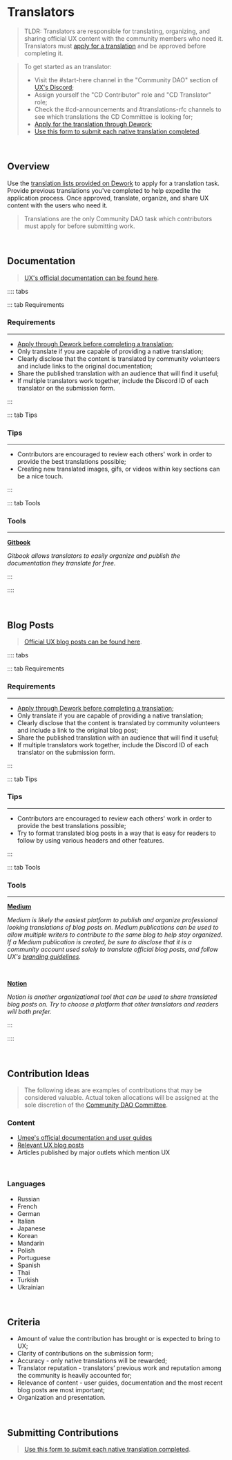 # Translators

> TLDR: Translators are responsible for translating, organizing, and sharing official UX content with the community members who need it. Translators must [apply for a translation](https://app.dework.xyz/umee-community-dao/translations-42914/overview) and be approved before completing it.

> To get started as an translator:
> - Visit the #start-here channel in the "Community DAO" section of [UX's Discord](https://discord.gg/umee);
> - Assign yourself the "CD Contributor" role and "CD Translator" role;
> - Check the #cd-announcements and #translations-rfc channels to see which translations the CD Committee is looking for;
> - [Apply for the translation through Dework](https://app.dework.xyz/umee-community-dao/translations-42914/overview);
> - [Use this form to submit each native translation completed](https://dyno.gg/form/a16fa490).

<br>

## Overview

Use the [translation lists provided on Dework](https://app.dework.xyz/umee-community-dao/translations-42914/overview) to apply for a translation task. Provide previous translations you've completed to help expedite the application process. Once approved, translate, organize, and share UX content with the users who need it.

> Translations are the only Community DAO task which contributors must apply for before submitting work. 

<br>

## Documentation

> [UX's official documentation can be found here](https://umeeversity.umee.cc/).

:::: tabs

::: tab Requirements

### Requirements

****

- [Apply through Dework before completing a translation](https://app.dework.xyz/umee-community-dao/translations-42914/overview);
- Only translate if you are capable of providing a native translation;
- Clearly disclose that the content is translated by community volunteers and include links to the original documentation;
- Share the published translation with an audience that will find it useful;
- If multiple translators work together, include the Discord ID of each translator on the submission form.

:::

::: tab Tips

### Tips

****

- Contributors are encouraged to review each others' work in order to provide the best translations possible;
- Creating new translated images, gifs, or videos within key sections can be a nice touch.

:::

::: tab Tools

### Tools

***

**[Gitbook](https://www.gitbook.com/)**

_Gitbook allows translators to easily organize and publish the documentation they translate for free._

:::

::::

<br>

## Blog Posts

> [Official UX blog posts can be found here](https://umee.cc/blog/).

:::: tabs

::: tab Requirements

### Requirements

****

- [Apply through Dework before completing a translation](https://app.dework.xyz/umee-community-dao/translations-42914/overview);
- Only translate if you are capable of providing a native translation;
- Clearly disclose that the content is translated by community volunteers and include a link to the original blog post;
- Share the published translation with an audience that will find it useful;
- If multiple translators work together, include the Discord ID of each translator on the submission form.

:::

::: tab Tips

### Tips

****

- Contributors are encouraged to review each others' work in order to provide the best translations possible;
- Try to format translated blog posts in a way that is easy for readers to follow by using various headers and other features.

:::

::: tab Tools

### Tools

****

**[Medium](https://medium.com/)**

_Medium is likely the easiest platform to publish and organize professional looking translations of blog posts on. Medium publications can be used to allow multiple writers to contribute to the same blog to help stay organized. If a Medium publication is created, be sure to disclose that it is a community account used solely to translate official blog posts, and follow UX's [branding guidelines](https://umee.cc/brand/)._

<br>

**[Notion](https://www.notion.so/product)**

_Notion is another organizational tool that can be used to share translated blog posts on. Try to choose a platform that other translators and readers will both prefer._

:::

::::

<br>

## Contribution Ideas

> The following ideas are examples of contributions that may be considered valuable. Actual token allocations will be assigned at the sole discretion of the [Community DAO Committee](/governance/community-dao/overview.html#the-committee).

### Content

- [Umee's official documentation and user guides](https://umeeversity.umee.cc/)
- [Relevant UX blog posts](https://umee.cc/blog/)
- Articles published by major outlets which mention UX

<br>

### Languages

- Russian
- French
- German
- Italian
- Japanese
- Korean
- Mandarin
- Polish
- Portuguese
- Spanish
- Thai
- Turkish
- Ukrainian

<br>

## Criteria

- Amount of value the contribution has brought or is expected to bring to UX; 
- Clarity of contributions on the submission form;
- Accuracy - only native translations will be rewarded; 
- Translator reputation - translators’ previous work and reputation among the community is heavily accounted for; 
- Relevance of content - user guides, documentation and the most recent blog posts are most important; 
- Organization and presentation.

<br>

## Submitting Contributions

> [Use this form to submit each native translation completed](https://dyno.gg/form/a16fa490).
